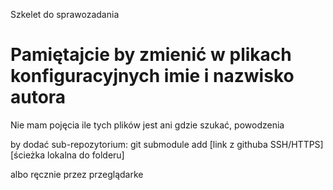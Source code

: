 Szkelet do sprawozadania

# Pamiętajcie by zmienić w plikach konfiguracyjnych imie i nazwisko autora

Nie mam pojęcia ile tych plików jest ani gdzie szukać, powodzenia

by dodać sub-repozytorium:
git submodule add [link z githuba SSH/HTTPS] [ścieżka lokalna do folderu]

albo ręcznie przez przeglądarke
